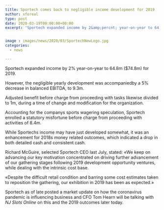 ```yaml
---
title: Sportech comes back to negligible income development for 2019
author: xforeal 
type: post
date: 2020-03-19T00:00:00+00:00
excerpt: 'Sportech expanded income by 2&amp;percnt; year-on-year to 64 '


image : images/news/2020/03/SportechNewLogo.jpg
categories:
  - news

---
```

Sportech expanded income by 2&percnt; year-on-year to 64.8m ($74.8m) for 2019. 

However, the negligible yearly development was accompaniedby a 5&percnt; decrease in balanced EBITDA, to 9.3m. 

Adjusted benefit before charge from proceeding with tasks likewise divided to 1m, during a time of change and modification for the organization. 

Accounting for the companys sports wagering speculation, Sportech enrolled a statutory misfortune before charge from proceeding with activities of 8.4m. 

While Sportechs income may have just developed somewhat, it was an enhancement for 2018s money related outcomes, which indicated a drop in both detailed cash and consistent cash. 

Richard McGuire, selected Sportech CEO last July, stated: &#171;We keep on advancing our key motivation concentrated on driving further advancement of our gathering stages following 2019 development opportunity ventures, while dealing with the intrinsic cost base. 

&#171;Despite the difficult retail condition and barring some cost estimates taken to reposition the gathering, our exhibition in 2019 has been as expected.&#187; 

Sportech as of late posted a market update on how the coronavirus pandemic is influencing business and CFO Tom Hearn will be talking with _NJ Slots Online_ on this and the 2019 outcomes later today.